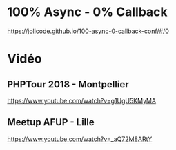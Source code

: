 # 100% Async - 0% Callback

https://jolicode.github.io/100-async-0-callback-conf/#/0

# Vidéo

## PHPTour 2018 - Montpellier

https://www.youtube.com/watch?v=g1UgU5KMyMA

## Meetup AFUP - Lille

https://www.youtube.com/watch?v=_aQ72M8ARtY
